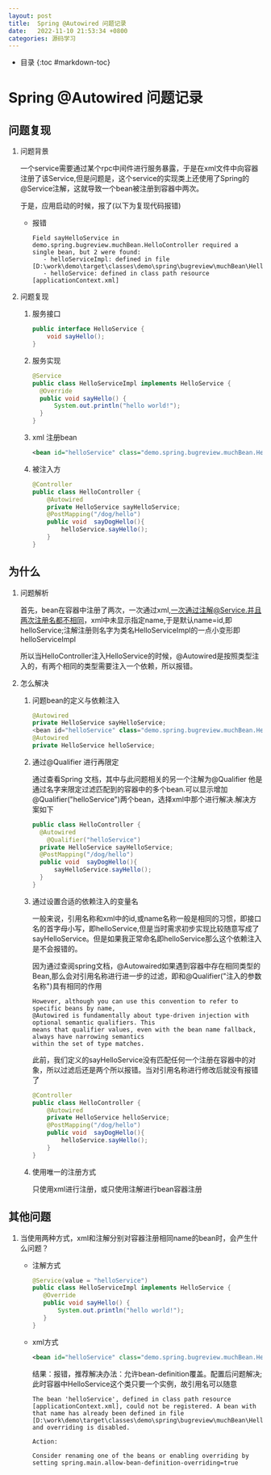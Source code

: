 ```yaml
---
layout: post
title:  Spring @Autowired 问题记录
date:   2022-11-10 21:53:34 +0800
categories: 源码学习
---
```

* 目录
{:toc #markdown-toc}


# Spring @Autowired 问题记录

## 问题复现

1. 问题背景

   一个service需要通过某个rpc中间件进行服务暴露，于是在xml文件中向容器注册了该Service,但是问题是，这个service的实现类上还使用了Spring的@Service注解，这就导致一个bean被注册到容器中两次。

   于是，应用启动的时候，报了(以下为复现代码报错)

   * 报错

     ```shell
     Field sayHelloService in demo.spring.bugreview.muchBean.HelloController required a single bean, but 2 were found:
     	- helloServiceImpl: defined in file [D:\work\demo\target\classes\demo\spring\bugreview\muchBean\HelloServiceImpl.class]
     	- helloService: defined in class path resource [applicationContext.xml]
     ```

2. 问题复现

   1. 服务接口

      ```java
      public interface HelloService {
          void sayHello();
      }
      ```

   2. 服务实现

      ```java
      @Service
      public class HelloServiceImpl implements HelloService {
      	@Override
      	public void sayHello() {
      		System.out.println("hello world!");
      	}
      }
      ```

   3. xml 注册bean

      ```xml
      <bean id="helloService" class="demo.spring.bugreview.muchBean.HelloServiceImpl"/>
      ```

   4. 被注入方

      ```java
      @Controller
      public class HelloController {
          @Autowired
          private HelloService sayHelloService;
          @PostMapping("/dog/hello")
          public void  sayDogHello(){
              helloService.sayHello();
          }
      }
      ```

## 为什么

1. 问题解析

   首先，bean在容器中注册了两次，一次通过xml,一次通过注解@Service.并且两次注册名都不相同，xml中未显示指定name,于是默认name=id,即helloService;注解注册则名字为类名HelloServiceImpl的一点小变形即helloServiceImpl

   所以当HelloController注入HelloService的时候，@Autowired是按照类型注入的，有两个相同的类型需要注入一个依赖，所以报错。

2. 怎么解决

   1. 问题bean的定义与依赖注入

      ```java
      @Autowired
      private HelloService sayHelloService;
      <bean id="helloService" class="demo.spring.bugreview.muchBean.HelloServiceImpl"/>
      @Autowired
      private HelloService helloService;
      ```

   2. 通过@Qualifier 进行再限定

      通过查看Spring 文档，其中与此问题相关的另一个注解为@Qualifier 他是通过名字来限定过滤匹配到的容器中的多个bean.可以显示增加@Qualifier("helloService")两个bean，选择xml中那个进行解决.解决方案如下

      ```java
      public class HelloController {
      	@Autowired
          @Qualifier("helloService")
      	private HelloService sayHelloService;
      	@PostMapping("/dog/hello")
      	public void  sayDogHello(){
      		sayHelloService.sayHello();
      	}
      }
      
      ```

   3. 通过设置合适的依赖注入的变量名

      一般来说，引用名称和xml中的id,或name名称一般是相同的习惯，即接口名的首字母小写，即helloService,但是当时需求初步实现比较随意写成了sayHelloService。但是如果我正常命名即helloService那么这个依赖注入是不会报错的。

      因为通过查阅spring文档，@Autowaired如果遇到容器中存在相同类型的Bean,那么会对引用名称进行进一步的过滤，即和@Qualifier("注入的参数名称")具有相同的作用

      ```English
      However, although you can use this convention to refer to specific beans by name,
      @Autowired is fundamentally about type-driven injection with optional semantic qualifiers. This
      means that qualifier values, even with the bean name fallback, always have narrowing semantics
      within the set of type matches.
      ```

      此前，我们定义的sayHelloService没有匹配任何一个注册在容器中的对象，所以过滤后还是两个所以报错。当对引用名称进行修改后就没有报错了

      ```java
      @Controller
      public class HelloController {
          @Autowired
          private HelloService helloService;
          @PostMapping("/dog/hello")
          public void  sayDogHello(){
              helloService.sayHello();
          }
      }
      ```

   4. 使用唯一的注册方式

      只使用xml进行注册，或只使用注解进行bean容器注册

## 其他问题

1. 当使用两种方式，xml和注解分别对容器注册相同name的bean时，会产生什么问题？

   * 注解方式

     ```java
     @Service(value = "helloService")
     public class HelloServiceImpl implements HelloService {
     	@Override
     	public void sayHello() {
     		System.out.println("hello world!");
     	}
     }
     
     ```

   * xml方式

     ```xml
     <bean id="helloService" class="demo.spring.bugreview.muchBean.HelloServiceImpl"/>
     ```

     结果：报错，推荐解决办法：允许bean-definition覆盖。配置后问题解决;此时容器中HelloService这个类只要一个实例，故引用名可以随意

     ```shell
     The bean 'helloService', defined in class path resource [applicationContext.xml], could not be registered. A bean with that name has already been defined in file [D:\work\demo\target\classes\demo\spring\bugreview\muchBean\HelloServiceImpl.class] and overriding is disabled.
     
     Action:
     
     Consider renaming one of the beans or enabling overriding by setting spring.main.allow-bean-definition-overriding=true
     ```

     
